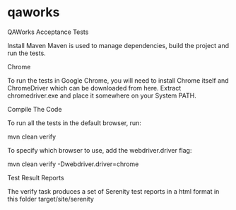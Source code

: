 # qaworks
QAWorks Acceptance Tests

Install Maven
Maven is used to manage dependencies, build the project and run the tests.

Chrome

To run the tests in Google Chrome, you will need to install Chrome itself and ChromeDriver which can be downloaded from here. Extract chromedriver.exe and place it somewhere on your System PATH.

Compile The Code

To run all the tests in the default browser, run:

mvn clean verify

To specify which browser to use, add the webdriver.driver flag:

mvn clean verify -Dwebdriver.driver=chrome

Test Result Reports

The verify task produces a set of Serenity test reports in a html format in this folder target/site/serenity
